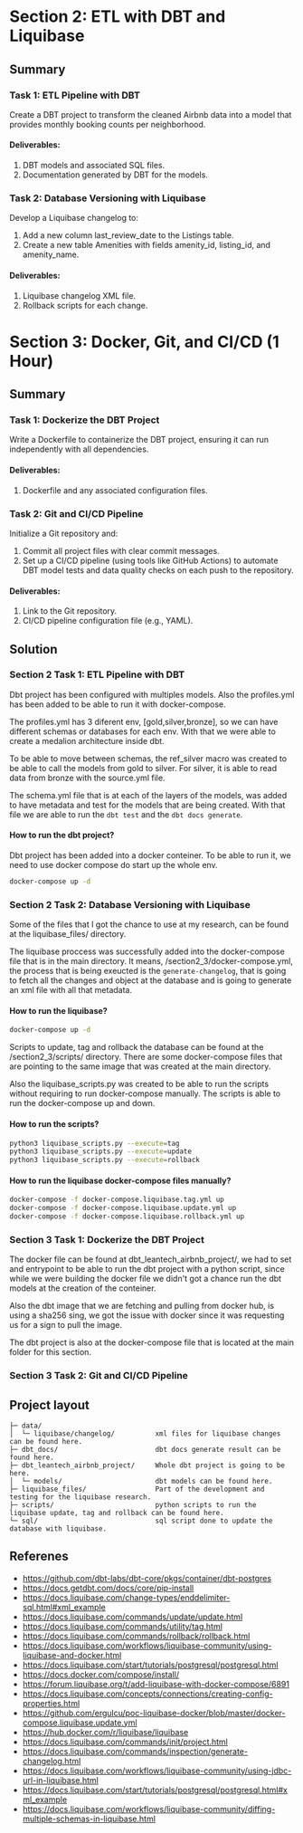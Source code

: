 # Section 2: ETL with DBT and Liquibase
## Summary
### Task 1: ETL Pipeline with DBT
Create a DBT project to transform the cleaned Airbnb data into a model that provides
monthly booking counts per neighborhood.
#### Deliverables:
1. DBT models and associated SQL files.
2. Documentation generated by DBT for the models.
### Task 2: Database Versioning with Liquibase
Develop a Liquibase changelog to:
1. Add a new column last_review_date to the Listings table.
2. Create a new table Amenities with fields amenity_id, listing_id, and amenity_name.
#### Deliverables:
1. Liquibase changelog XML file.
2. Rollback scripts for each change.
# Section 3: Docker, Git, and CI/CD (1 Hour)
## Summary
### Task 1: Dockerize the DBT Project
Write a Dockerfile to containerize the DBT project, ensuring it can run independently with all dependencies.
#### Deliverables:
1. Dockerfile and any associated configuration files.
### Task 2: Git and CI/CD Pipeline
Initialize a Git repository and:
1. Commit all project files with clear commit messages.
2. Set up a CI/CD pipeline (using tools like GitHub Actions) to automate DBT model tests and data quality checks on each push to the repository.
#### Deliverables:
1. Link to the Git repository.
2. CI/CD pipeline configuration file (e.g., YAML).

## Solution
### Section 2 Task 1: ETL Pipeline with DBT
Dbt project has been configured with multiples models. Also the profiles.yml has been added to be able to run it with docker-compose. 

The profiles.yml has 3 diferent env, [gold,silver,bronze], so we can have different schemas or databases for each env. With that we were able to create a medalion architecture inside dbt.

To be able to move between schemas, the ref_silver macro was created to be able to call the models from gold to silver. For silver, it is able to read data from bronze with the source.yml file.

The schema.yml file that is at each of the layers of the models, was added to have metadata and test for the models that are being created. With that file we are able to run the `dbt test` and the `dbt docs generate`.
#### How to run the dbt project?
Dbt project has been added into a docker conteiner. To be able to run it, we need to use docker compose do start up the whole env.
```bash
docker-compose up -d
```
### Section 2 Task 2: Database Versioning with Liquibase
Some of the files that I got the chance to use at my research, can be found at the liquibase_files/ directory. 

The liquibase proccess was successfully added into the docker-compose file that is in the main directory. It means, /section2_3/docker-compose.yml, the process that is being exeucted is the `generate-changelog`, that is going to fetch all the changes and object at the database and is going to generate an xml file with all that metadata.

#### How to run the liquibase?
```bash
docker-compose up -d
```

Scripts to update, tag and rollback the database can be found at the /section2_3/scripts/ directory. There are some docker-compose files that are pointing to the same image that was created at the main directory.

Also the liquibase_scripts.py was created to be able to run the scripts without requiring to run docker-compose manually. The scripts is able to run the docker-compose up and down.

#### How to run the scripts?
```bash
python3 liquibase_scripts.py --execute=tag
python3 liquibase_scripts.py --execute=update
python3 liquibase_scripts.py --execute=rollback
```

#### How to run the liquibase docker-compose files manually?
```bash
docker-compose -f docker-compose.liquibase.tag.yml up
docker-compose -f docker-compose.liquibase.update.yml up
docker-compose -f docker-compose.liquibase.rollback.yml up
```

### Section 3 Task 1: Dockerize the DBT Project
The docker file can be found at dbt_leantech_airbnb_project/, we had to set and entrypoint to be able to run the dbt project with a python script, since while we were building the docker file we didn't got a chance run the dbt models at the creation of the conteiner.

Also the dbt image that we are fetching and pulling from docker hub, is using a sha256 sing, we got the issue with docker since it was requesting us for a sign to pull the image.

The dbt project is also at the docker-compose file that is located at the main folder for this section.

### Section 3 Task 2: Git and CI/CD Pipeline

## Project layout

    ├─ data/               
    │  └─ liquibase/changelog/          xml files for liquibase changes can be found here.
    ├─ dbt_docs/                        dbt docs generate result can be found here.
    ├─ dbt_leantech_airbnb_project/     Whole dbt project is going to be here.
    │  └─ models/                       dbt models can be found here.
    ├─ liquibase_files/                 Part of the development and testing for the liquibase research.   
    ├─ scripts/                         python scripts to run the liquibase update, tag and rollback can be found here.
    └─ sql/                             sql script done to update the database with liquibase.

## Referenes
* https://github.com/dbt-labs/dbt-core/pkgs/container/dbt-postgres
* https://docs.getdbt.com/docs/core/pip-install
* https://docs.liquibase.com/change-types/enddelimiter-sql.html#xml_example
* https://docs.liquibase.com/commands/update/update.html
* https://docs.liquibase.com/commands/utility/tag.html
* https://docs.liquibase.com/commands/rollback/rollback.html
* https://docs.liquibase.com/workflows/liquibase-community/using-liquibase-and-docker.html
* https://docs.liquibase.com/start/tutorials/postgresql/postgresql.html
* https://docs.docker.com/compose/install/
* https://forum.liquibase.org/t/add-liquibase-with-docker-compose/6891
* https://docs.liquibase.com/concepts/connections/creating-config-properties.html
* https://github.com/ergulcu/poc-liquibase-docker/blob/master/docker-compose.liquibase.update.yml
* https://hub.docker.com/r/liquibase/liquibase
* https://docs.liquibase.com/commands/init/project.html
* https://docs.liquibase.com/commands/inspection/generate-changelog.html
* https://docs.liquibase.com/workflows/liquibase-community/using-jdbc-url-in-liquibase.html
* https://docs.liquibase.com/start/tutorials/postgresql/postgresql.html#xml_example
* https://docs.liquibase.com/workflows/liquibase-community/diffing-multiple-schemas-in-liquibase.html